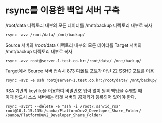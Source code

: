# rsync를 이용한 백업 서버 구축
/root/data 디렉토리 내부의 모든 데이터를 /mnt/backup 디렉토리 내부로 복사
```shell
rsync -avz /root/data/ /mnt/backup/
```
Source 서버의 /root/data 디렉토리 내부의 모든 데이터를 Target 서버의 /mnt/backup 디렉토리 내부로 복사
```shell
rsync -avz root@server-1.test.co.kr:/root/data/ /mnt/backup/
```
Target에서 Source 서버 접속시 873 디폴트 포트가 아닌 22 SSHD 포트를 이용
```shell
rsync -avz -e ssh root@server-1.test.co.kr:/root/data/ /mnt/backup/
```
RSA 기반의 keyfile을 이용하여 비밀번호 입력 없이 원격 백업을 수행할 때  
이때 반드시 소스 서버에는 타겟 서버의 공개키가 등록되어 있어야 한다.
```shell
rsync -avzrt --delete -e "ssh -i /root/.ssh/id_rsa" root@10.1.15.135:/samba/PlatformDev2_Developer_Share_Folder/ /samba/PlatformDev2_Developer_Share_Folder/
```